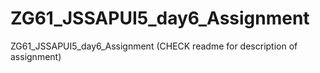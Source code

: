 # ZG61_JSSAPUI5_day6_Assignment
ZG61_JSSAPUI5_day6_Assignment (CHECK readme for description of assignment)
